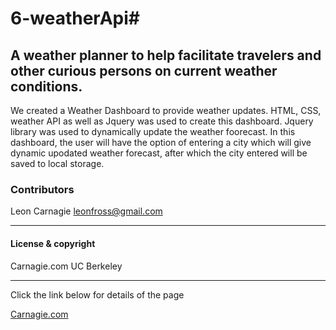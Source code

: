 # 6-weatherApi# 

## A weather planner to help facilitate travelers and other curious persons on current weather conditions.  

We created a Weather Dashboard to provide weather updates. HTML, CSS, weather API as well as Jquery was used to create this dashboard. Jquery library was used to dynamically update the weather foorecast. In this dashboard, the user will have the option of entering a city which will give dynamic upodated weather forecast, after which the city entered will be saved to local storage. 

### Contributors

Leon Carnagie <leonfross@gmail.com>

---

#### License & copyright

Carnagie.com UC Berkeley

---

Click the link below for details of the page

[Carnagie.com](https://github.com/Leon0917/6-weatherApi)

